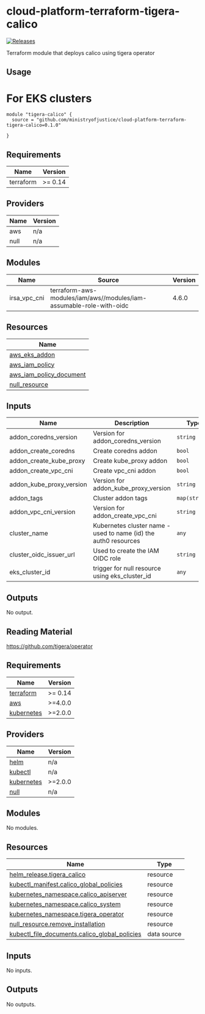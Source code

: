 # cloud-platform-terraform-tigera-calico

[![Releases](https://img.shields.io/github/release/ministryofjustice/cloud-platform-terraform-tigera-calico/all.svg?style=flat-square)](https://github.com/ministryofjustice/cloud-platform-terraform-tigera-calico/releases)

Terraform module that deploys calico using tigera operator
## Usage

# For EKS clusters
```
module "tigera-calico" {
  source = "github.com/ministryofjustice/cloud-platform-terraform-tigera-calico=0.1.0"

}
```

<!--- BEGIN_TF_DOCS --->
## Requirements

| Name | Version |
|------|---------|
| terraform | >= 0.14 |

## Providers

| Name | Version |
|------|---------|
| aws | n/a |
| null | n/a |

## Modules

| Name | Source | Version |
|------|--------|---------|
| irsa_vpc_cni | terraform-aws-modules/iam/aws//modules/iam-assumable-role-with-oidc | 4.6.0 |

## Resources

| Name |
|------|
| [aws_eks_addon](https://registry.terraform.io/providers/hashicorp/aws/latest/docs/resources/eks_addon) |
| [aws_iam_policy](https://registry.terraform.io/providers/hashicorp/aws/latest/docs/resources/iam_policy) |
| [aws_iam_policy_document](https://registry.terraform.io/providers/hashicorp/aws/latest/docs/data-sources/iam_policy_document) |
| [null_resource](https://registry.terraform.io/providers/hashicorp/null/latest/docs/resources/resource) |

## Inputs

| Name | Description | Type | Default | Required |
|------|-------------|------|---------|:--------:|
| addon\_coredns\_version | Version for addon\_coredns\_version | `string` | `"v1.8.4-eksbuild.1"` | no |
| addon\_create\_coredns | Create coredns addon | `bool` | `true` | no |
| addon\_create\_kube\_proxy | Create kube\_proxy addon | `bool` | `true` | no |
| addon\_create\_vpc\_cni | Create vpc\_cni addon | `bool` | `true` | no |
| addon\_kube\_proxy\_version | Version for addon\_kube\_proxy\_version | `string` | `"v1.21.2-eksbuild.2"` | no |
| addon\_tags | Cluster addon tags | `map(string)` | `{}` | no |
| addon\_vpc\_cni\_version | Version for addon\_create\_vpc\_cni | `string` | `"v1.9.3-eksbuild.1"` | no |
| cluster\_name | Kubernetes cluster name - used to name (id) the auth0 resources | `any` | n/a | yes |
| cluster\_oidc\_issuer\_url | Used to create the IAM OIDC role | `string` | `""` | no |
| eks\_cluster\_id | trigger for null resource using eks\_cluster\_id | `any` | n/a | yes |

## Outputs

No output.

<!--- END_TF_DOCS --->

## Reading Material

https://github.com/tigera/operator
<!-- BEGIN_TF_DOCS -->
## Requirements

| Name | Version |
|------|---------|
| <a name="requirement_terraform"></a> [terraform](#requirement\_terraform) | >= 0.14 |
| <a name="requirement_aws"></a> [aws](#requirement\_aws) | >=4.0.0 |
| <a name="requirement_kubernetes"></a> [kubernetes](#requirement\_kubernetes) | >=2.0.0 |

## Providers

| Name | Version |
|------|---------|
| <a name="provider_helm"></a> [helm](#provider\_helm) | n/a |
| <a name="provider_kubectl"></a> [kubectl](#provider\_kubectl) | n/a |
| <a name="provider_kubernetes"></a> [kubernetes](#provider\_kubernetes) | >=2.0.0 |
| <a name="provider_null"></a> [null](#provider\_null) | n/a |

## Modules

No modules.

## Resources

| Name | Type |
|------|------|
| [helm_release.tigera_calico](https://registry.terraform.io/providers/hashicorp/helm/latest/docs/resources/release) | resource |
| [kubectl_manifest.calico_global_policies](https://registry.terraform.io/providers/hashicorp/kubectl/latest/docs/resources/manifest) | resource |
| [kubernetes_namespace.calico_apiserver](https://registry.terraform.io/providers/hashicorp/kubernetes/latest/docs/resources/namespace) | resource |
| [kubernetes_namespace.calico_system](https://registry.terraform.io/providers/hashicorp/kubernetes/latest/docs/resources/namespace) | resource |
| [kubernetes_namespace.tigera_operator](https://registry.terraform.io/providers/hashicorp/kubernetes/latest/docs/resources/namespace) | resource |
| [null_resource.remove_installation](https://registry.terraform.io/providers/hashicorp/null/latest/docs/resources/resource) | resource |
| [kubectl_file_documents.calico_global_policies](https://registry.terraform.io/providers/hashicorp/kubectl/latest/docs/data-sources/file_documents) | data source |

## Inputs

No inputs.

## Outputs

No outputs.
<!-- END_TF_DOCS -->